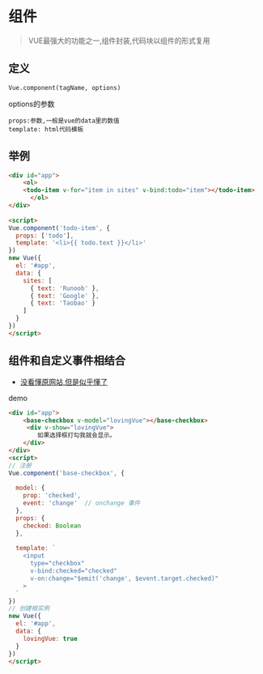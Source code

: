 # 组件
> VUE最强大的功能之一,组件封装,代码块以组件的形式复用

## 定义
    Vue.component(tagName, options)

options的参数

    props:参数,一般是vue的data里的数值
    template: html代码模板 

## 举例

~~~html
<div id="app">
    <ol>
    <todo-item v-for="item in sites" v-bind:todo="item"></todo-item>
      </ol>
</div>
 
<script>
Vue.component('todo-item', {
  props: ['todo'],
  template: '<li>{{ todo.text }}</li>'
})
new Vue({
  el: '#app',
  data: {
    sites: [
      { text: 'Runoob' },
      { text: 'Google' },
      { text: 'Taobao' }
    ]
  }
})
</script>
~~~

## 组件和自定义事件相结合
* [没看懂原网站,但是似乎懂了](https://www.runoob.com/vue2/vue-component-custom-event.html)

demo
~~~html
<div id="app">
    <base-checkbox v-model="lovingVue"></base-checkbox> 
     <div v-show="lovingVue"> 
        如果选择框打勾我就会显示。 
    </div>
</div> 
<script>
// 注册
Vue.component('base-checkbox', {
 
  model: {
    prop: 'checked',
    event: 'change'  // onchange 事件
  },
  props: {
    checked: Boolean
  },
   
  template: `
    <input
      type="checkbox"
      v-bind:checked="checked"
      v-on:change="$emit('change', $event.target.checked)"
    >
  `
})
// 创建根实例
new Vue({
  el: '#app',
  data: {
    lovingVue: true
  }
})
</script>
~~~



       